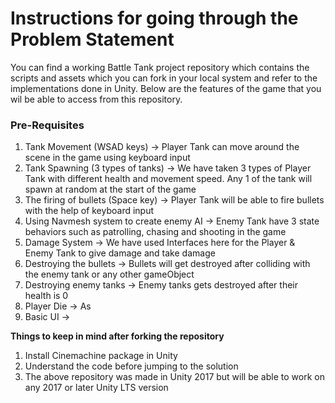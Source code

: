 # Instructions for going through the Problem Statement

You can find a working Battle Tank project repository which contains the scripts and assets which you can fork in your local system and refer to the implementations done in Unity. Below are the features of the game that you wil be able to access from this repository.

### **Pre-Requisites**

1. Tank Movement (WSAD keys) -> Player Tank can move around the scene in the game using keyboard input
2. Tank Spawning (3 types of tanks) -> We have taken 3 types of Player Tank with different health and movement speed. Any 1 of the tank will spawn at random at the start of the game
3. The firing of bullets (Space key) -> Player Tank will be able to fire bullets with the help of keyboard input
4. Using Navmesh system to create enemy AI -> Enemy Tank have 3 state behaviors such as patrolling, chasing and shooting in the game  
5. Damage System -> We have used Interfaces here for the Player & Enemy Tank to give damage and take damage
6. Destroying the bullets -> Bullets will get destroyed after colliding with the enemy tank or any other gameObject
7. Destroying enemy tanks -> Enemy tanks gets destroyed after their health is 0
8. Player Die -> As 
9. Basic UI -> 


**Things to keep in mind after forking the repository**

1. Install Cinemachine package in Unity
2. Understand the code before jumping to the solution
3. The above repository was made in Unity 2017 but will be able to work on any 2017 or later Unity LTS version 
